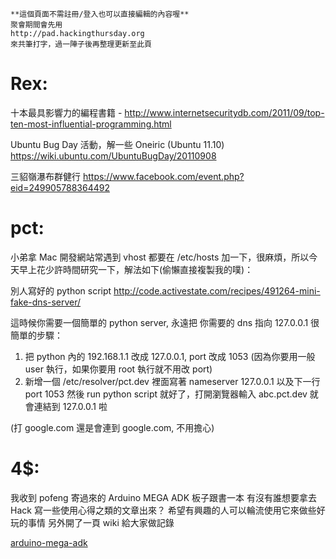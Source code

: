     **這個頁面不需註冊/登入也可以直接編輯的內容喔**
    聚會期間會先用
    http://pad.hackingthursday.org
    來共筆打字，過一陣子後再整理更新至此頁




# Rex:

十本最具影響力的編程書籍 - <http://www.internetsecuritydb.com/2011/09/top-ten-most-influential-programming.html>

Ubuntu Bug Day 活動，解一些 Oneiric (Ubuntu 11.10)
<https://wiki.ubuntu.com/UbuntuBugDay/20110908>


三貂嶺瀑布群健行
<https://www.facebook.com/event.php?eid=249905788364492>

# pct:

小弟拿 Mac 開發網站常遇到 vhost 都要在 /etc/hosts 加一下，很麻煩，所以今天早上花少許時間研究一下，解法如下(偷懶直接複製我的噗)：

別人寫好的 python script
<http://code.activestate.com/recipes/491264-mini-fake-dns-server/>

這時候你需要一個簡單的 python server, 永遠把 你需要的 dns 指向 127.0.0.1 很簡單的步驟：

1. 把 python 內的 192.168.1.1 改成 127.0.0.1, port 改成 1053 (因為你要用一般 user 執行，如果你要用 root 執行就不用改 port)
2. 新增一個 /etc/resolver/pct.dev 裡面寫著 nameserver 127.0.0.1 以及下一行 port 1053
然後 run python script 就好了，打開瀏覽器輸入 abc.pct.dev 就會連結到 127.0.0.1 啦

(打 google.com 還是會連到 google.com, 不用擔心)

# 4$:


我收到 pofeng 寄過來的 Arduino MEGA ADK 板子跟書一本
有沒有誰想要拿去 Hack 寫一些使用心得之類的文章出來？
希望有興趣的人可以輪流使用它來做些好玩的事情
另外開了一頁 wiki 給大家做記錄

[ arduino-mega-adk ]( arduino-mega-adk )